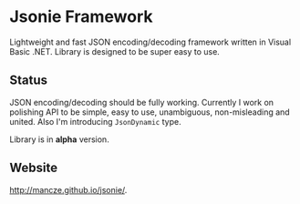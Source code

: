 Jsonie Framework
================
Lightweight and fast JSON encoding/decoding framework written in Visual Basic .NET. Library is designed to be super easy to use.


Status
------
JSON encoding/decoding should be fully working. Currently I work on polishing API to be simple, easy to use, unambiguous, non-misleading and united. Also I'm introducing `JsonDynamic` type.

Library is in **alpha** version.


Website
-------
http://mancze.github.io/jsonie/.
